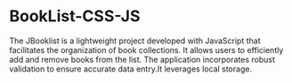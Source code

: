 # BookList-CSS-JS
The JBooklist is a lightweight project developed with JavaScript that facilitates the organization of book collections. It allows users to efficiently add and remove books from the list. The application incorporates robust validation to ensure accurate data entry.It leverages local storage.
